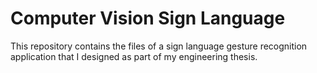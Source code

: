 # Computer Vision Sign Language
This repository contains the files of a sign language gesture recognition application that I designed as part of my engineering thesis.
